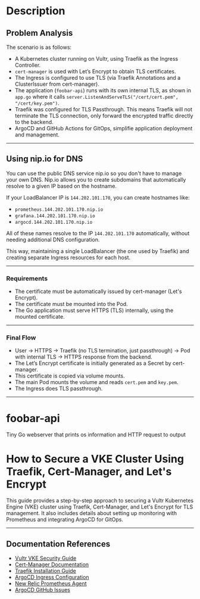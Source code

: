 # Description

## Problem Analysis

The scenario is as follows:

- A Kubernetes cluster running on Vultr, using Traefik as the Ingress Controller.
- `cert-manager` is used with Let’s Encrypt to obtain TLS certificates.
- The Ingress is configured to use TLS (via Traefik Annotations and a ClusterIssuer from cert-manager).
- The application (`foobar-api`) runs with its own internal TLS, as shown in `app.go` where it calls `server.ListenAndServeTLS("/cert/cert.pem", "/cert/key.pem")`.
- Traefik was configured for TLS Passthrough. This means Traefik will not terminate the TLS connection, only forward the encrypted traffic directly to the backend.
- ArgoCD and GitHub Actions for GitOps, simplifie application deployment and management.

---

## Using nip.io for DNS

You can use the public DNS service nip.io so you don't have to manage your own DNS. Nip.io allows you to create subdomains that automatically resolve to a given IP based on the hostname.

If your LoadBalancer IP is `144.202.101.170`, you can create hostnames like:

- `prometheus.144.202.101.170.nip.io`
- `grafana.144.202.101.170.nip.io`
- `argocd.144.202.101.170.nip.io`

All of these names resolve to the IP `144.202.101.170` automatically, without needing additional DNS configuration.

This way, maintaining a single LoadBalancer (the one used by Traefik) and creating separate Ingress resources for each host.

---

### Requirements

- The certificate must be automatically issued by cert-manager (Let's Encrypt).
- The certificate must be mounted into the Pod.
- The Go application must serve HTTPS (TLS) internally, using the mounted certificate.

---

### Final Flow

- User → HTTPS → Traefik (no TLS termination, just passthrough) → Pod with internal TLS → HTTPS response from the backend.
- The Let’s Encrypt certificate is initially generated as a Secret by cert-manager.
- This certificate is copied via volume mounts.
- The main Pod mounts the volume and reads `cert.pem` and `key.pem`.
- The Ingress does TLS passthrough.

---

# foobar-api

Tiny Go webserver that prints os information and HTTP request to output

# How to Secure a VKE Cluster Using Traefik, Cert-Manager, and Let's Encrypt

This guide provides a step-by-step approach to securing a Vultr Kubernetes Engine (VKE) cluster using Traefik, Cert-Manager, and Let's Encrypt for TLS management. It also includes details about setting up monitoring with Prometheus and integrating ArgoCD for GitOps.

---

## Documentation References

- [Vultr VKE Security Guide](https://docs.vultr.com/how-to-secure-a-vke-cluster-using-traefik-certmanager-and-lets-encrypt)
- [Cert-Manager Documentation](https://cert-manager.io/docs/installation/helm/)
- [Traefik Installation Guide](https://doc.traefik.io/traefik/getting-started/install-traefik/)
- [ArgoCD Ingress Configuration](https://argo-cd.readthedocs.io/en/release-2.2/operator-manual/ingress/#traefik-v22)
- [New Relic Prometheus Agent](https://docs.newrelic.com/docs/infrastructure/prometheus-integrations/install-configure-prometheus-agent/setup-prometheus-agent/)
- [ArgoCD GitHub Issues](https://github.com/argoproj/argo-cd/issues/9422)
